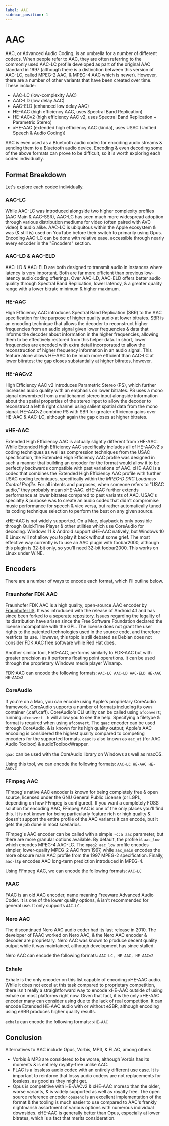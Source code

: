 ```yaml
---
label: AAC
sidebar_position: 1
---
```


# AAC

AAC, or Advanced Audio Coding, is an umbrella for a number of different codecs. When people refer to AAC, they are often referring to the commonly used AAC-LC profile developed as part of the original AAC standard in 1997 (although there is a distinction between this version of AAC-LC, called MPEG-2 AAC, & MPEG-4 AAC which is newer). However, there are a number of other variants that have been created over time. These include:
- AAC-LC (low-complexity AAC)
- AAC-LD (low delay AAC)
- AAC-ELD (enhanced low delay AAC)
- HE-AAC (high efficiency AAC, uses Spectral Band Replication)
- HE-AACv2 (high efficiency AAC v2, uses Spectral Band Replication + Parametric Stereo)
- xHE-AAC (extended high efficiency AAC (kinda), uses USAC (Unified Speech & Audio Coding))

AAC is even used as a Bluetooth audio codec for encoding audio streams & sending them to a Bluetooth audio device. Encoding & even decoding some of the above formats can prove to be difficult, so it is worth exploring each codec individually.

## Format Breakdown

Let's explore each codec individually.

### AAC-LC

While AAC-LC was introduced alongside two higher complexity profiles (AAC Main & AAC-SSR), AAC-LC has seen much more widespread adoption through various distribution mediums for video (often paired with AVC video) & audio alike. AAC-LC is ubiquitous within the Apple ecosystem & was (& still is) used on YouTube before their switch to primarily using Opus. Encoding AAC-LC can be done with relative ease, accessible through nearly every encoder in the "Encoders" section.

### AAC-LD & AAC-ELD

AAC-LD & AAC-ELD are both designed to transmit audio in instances where latency is very important. Both are far more efficient than previous low-latency audio coding offerings. Over AAC-LD, AAC-ELD offers better audio quality through Spectral Band Replication, lower latency, & a greater quality range with a lower bitrate minimum & higher maximum.

### HE-AAC

High Efficiency AAC introduces Spectral Band Replication (SBR) to the AAC specification for the purpose of higher quality audio at lower bitrates. SBR is an encoding technique that allows the decoder to reconstruct higher frequencies from an audio signal given lower frequencies & data that informs the decoder about information in the higher frequencies, allowing them to be effectively restored from this helper data. In short, lower frequencies are encoded with extra detail incorporated to allow the reconstruction of higher frequency information in an audio signal. This feature alone allows HE-AAC to be much more efficient than AAC-LC at lower bitrates; the gap closes substantially at higher bitrates, however.

### HE-AACv2

High Efficiency AAC v2 introduces Parametric Stereo (PS), which further increases audio quality with an emphasis on lower bitrates. PS uses a mono signal downmixed from a multichannel stereo input alongside information about the spatial properties of the stereo input to allow the decoder to reconstruct a left & right channel using salient spatial data from the mono signal. HE-AACv2 combine PS with SBR for greater efficiency gains over HE-AAC & AAC-LC, although again the gap closes at higher bitrates.

### xHE-AAC

Extended High Efficiency AAC is actually slightly different from xHE-AAC. While Extended High Efficiency AAC specifically includes all of HE-AACv2's coding techniques as well as compression techniques from the USAC specification, the Extended High Efficiency AAC profile was designed in such a manner that building an encoder for the format would allow it to be perfectly backwards compatible with past variations of AAC. xHE-AAC is a codec that combines the Extended High Efficiency AAC profile with further USAC coding techniques, specifically within the *MPEG-D DRC Loudness Control Profile*. For all intents and purposes, when someone refers to "USAC audio," they probably mean xHE-AAC. xHE-AAC further extends performance at lower bitrates compared to past variants of AAC. USAC's specialty & purpose was to create an audio codec that didn't compromise music performance for speech & vice versa, but rather automatically tuned its coding technique selection to perform the best on any given source.

xHE-AAC is not widely supported. On a Mac, playback is only possible through QuickTime Player & other utilities which use CoreAudio for decoding. Windows 11 & Android support xHE-AAC natively, but Windows 10 & Linux will not allow you to play it back without some grief. The most effective way currently is to use an AAC plugin with foobar2000, although this plugin is 32-bit only, so you'll need 32-bit foobar2000. This works on Linux under WINE.

## Encoders
There are a number of ways to encode each format, which I'll outline below.

### Fraunhofer FDK AAC
Fraunhofer FDK AAC is a high quality, open-source AAC encoder by [Fraunhofer IIS](https://en.wikipedia.org/wiki/Fraunhofer_Society). It was introduced with the release of Android 4.1 and has since been forked to a [seperate repository](https://github.com/mstorsjo/fdk-aac). Issues regarding the legality of its distribution have arisen since the Free Software Foundation declared the license incompatible with the GPL. The license does not grant the user rights to the patented technologies used in the source code, and therefore restricts its use. However, this topic is still debated as Debian does not consider FDK AAC free software while Red Hat does.

Another similar tool, FhG-AAC, performs similarly to FDK-AAC but with greater precision as it performs floating point operations. It can be used through the proprietary Windows media player Winamp.

FDK-AAC can encode the following formats:
`AAC-LC AAC-LD AAC-ELD HE-AAC HE-AACv2`

### CoreAudio
If you're on a Mac, you can encode using Apple's proprietary CoreAudio framework. CoreAudio supports a number of formats including its own container (.caf/.caff). CoreAudio's CLI utility can be called using `afconvert`; running `afconvert -h` will allow you to see the help. Specifying a filetype & format is required when using `afconvert`. The `qaac` encoder can be used through CoreAudio, & is known for its high quality output; Apple's AAC encoding is considered the highest quality compared to competing encoders for the supported formats. `qaac` is also known as `aac_at` (for AAC Audio Toolbox) & audioToolboxWrapper.

`qaac` can be used with the CoreAudio library on Windows as well as macOS.

Using this tool, we can encode the following formats:
`AAC-LC HE-AAC HE-AACv2`

### FFmpeg AAC
FFmpeg's native AAC encoder is known for being completely free & open source, licensed under the GNU General Public License (or LGPL, depending on how FFmpeg is configured). If you want a completely FOSS solution for encoding AAC, FFmpeg AAC is one of the only places you'll find this. It is not known for being particularly feature rich or high quality & doesn't support the entire profile of the AAC variants it can encode, but it gets the job done in most scenarios.

FFmpeg's AAC encoder can be called with a simple `-c:a aac` parameter, but there are more granular options available. By default, the profile is `aac_low` which encodes MPEG-4 AAC-LC. The `mpeg2_aac_low` profile encodes simpler, lower-quality MPEG-2 AAC from 1997, while `aac_main` encodes the more obscure main AAC profile from the 1997 MPEG-2 specification. Finally, `aac-ltp` encodes AAC long-term prediction introduced in MPEG-4.

Using FFmpeg AAC, we can encode the following formats:
`AAC-LC`

### FAAC
FAAC is an old AAC encoder, name meaning Freeware Advanced Audio Coder. It is one of the lower quality options, & isn't recommended for general use. It only supports `AAC-LC`.

### Nero AAC
The discontinued Nero AAC audio coder had its last release in 2010. The developer of FAAC worked on Nero AAC, & the Nero AAC encoder & decoder are proprietary. Nero AAC was known to produce decent quality output while it was maintained, although development has since stalled.

Nero AAC can encode the following formats:
`AAC-LC, HE-AAC, HE-AACv2`

### Exhale

Exhale is the only encoder on this list capable of encoding xHE-AAC audio. While it does not excel at this task compared to proprietary competition, there isn't really a straightforward way to encode xHE-AAC outside of using exhale on most platforms right now. Given that fact, it is the only xHE-AAC encoder many can consider using due to the lack of real competition. It can encode Extended HE-AAC audio with or without eSBR, although encoding using eSBR produces higher quality results.

`exhale` can encode the following formats:
`xHE-AAC`

## Conclusion

Alternatives to AAC include Opus, Vorbis, MP3, & FLAC, among others.
- Vorbis & MP3 are considered to be worse, although Vorbis has its moments & is entirely royalty-free unlike AAC.
- FLAC is a lossless audio codec with an entirely different use case. It is important to reinforce that lossy audio codecs are not replacements for lossless, as good as they might get.
- Opus is competitive with HE-AACv2 & xHE-AAC moreso than the older, worse variants, & is widely supported as well as royalty free. The open source reference encoder `opusenc` is an excellent implementation of the format & the tooling is much easier to use compared to AAC's frankly nightmarish assortment of various options with numerous individual downsides. xHE-AAC is generally better than Opus, especially at lower bitrates, which is a fact that merits consideration.
